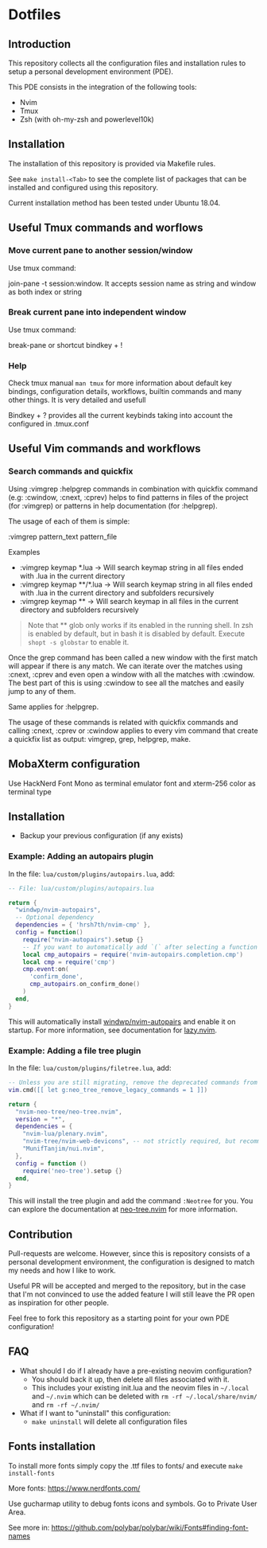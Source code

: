 # Dotfiles

## Introduction

This repository collects all the configuration files and installation rules to setup a personal development
environment (PDE).

This PDE consists in the integration of the following tools:
- Nvim
- Tmux
- Zsh (with oh-my-zsh and powerlevel10k)

## Installation

The installation of this repository is provided via Makefile rules.

See `make install-<Tab>` to see the complete list of packages that can be installed and configured using this
repository.

Current installation method has been tested under Ubuntu 18.04.

## Useful Tmux commands and worflows

### Move current pane to another session/window

Use tmux command:

join-pane -t session:window. It accepts session name as string and window as both index or string

### Break current pane into independent window

Use tmux command:

break-pane or shortcut bindkey + !

### Help

Check tmux manual `man tmux` for more information about default key bindings, configuration details, workflows,
builtin commands and many other things. It is very detailed and usefull

Bindkey + ? provides all the current keybinds taking into account the configured in .tmux.conf

## Useful Vim commands and workflows

### Search commands and quickfix

Using :vimgrep :helpgrep commands in combination with quickfix command (e.g: :cwindow, :cnext, :cprev) helps to find
patterns in files of the project (for :vimgrep) or patterns in help documentation (for :helpgrep).

The usage of each of them is simple:

:vimgrep pattern_text pattern_file

Examples

- :vimgrep keymap *.lua -> Will search keymap string in all files ended with .lua in the current directory
- :vimgrep keymap **/*.lua -> Will search keymap string in all files ended with .lua in the current directory and  subfolders recursively
- :vimgrep keymap ** -> Will search keymap in all files in the current directory and subfolders recursively

> Note that ** glob only works if its enabled in the running shell. In zsh is enabled by default, but in bash it is
> disabled by default. Execute `shopt -s globstar` to enable it.

Once the grep command has been called a new window with the first match will appear if there is any match. We can
iterate over the matches using :cnext, :cprev and even open a window with all the matches with :cwindow. The best part
of this is using :cwindow to see all the matches and easily jump to any of them.

Same applies for :helpgrep.

The usage of these commands is related with quickfix commands and calling :cnext, :cprev or :cwindow applies to every
vim command that create a quickfix list as output: vimgrep, grep, helpgrep, make.

## MobaXterm configuration

Use HackNerd Font Mono as terminal emulator font and xterm-256 color as terminal type

## Installation

* Backup your previous configuration (if any exists)

### Example: Adding an autopairs plugin

In the file: `lua/custom/plugins/autopairs.lua`, add:

```lua
-- File: lua/custom/plugins/autopairs.lua

return {
  "windwp/nvim-autopairs",
  -- Optional dependency
  dependencies = { 'hrsh7th/nvim-cmp' },
  config = function()
    require("nvim-autopairs").setup {}
    -- If you want to automatically add `(` after selecting a function or method
    local cmp_autopairs = require('nvim-autopairs.completion.cmp')
    local cmp = require('cmp')
    cmp.event:on(
      'confirm_done',
      cmp_autopairs.on_confirm_done()
    )
  end,
}
```


This will automatically install [windwp/nvim-autopairs](https://github.com/windwp/nvim-autopairs) and enable it on startup. For more information, see documentation for [lazy.nvim](https://github.com/folke/lazy.nvim).

### Example: Adding a file tree plugin

In the file: `lua/custom/plugins/filetree.lua`, add:

```lua
-- Unless you are still migrating, remove the deprecated commands from v1.x
vim.cmd([[ let g:neo_tree_remove_legacy_commands = 1 ]])

return {
  "nvim-neo-tree/neo-tree.nvim",
  version = "*",
  dependencies = {
    "nvim-lua/plenary.nvim",
    "nvim-tree/nvim-web-devicons", -- not strictly required, but recommended
    "MunifTanjim/nui.nvim",
  },
  config = function ()
    require('neo-tree').setup {}
  end,
}
```

This will install the tree plugin and add the command `:Neotree` for you. You can explore the documentation at [neo-tree.nvim](https://github.com/nvim-neo-tree/neo-tree.nvim) for more information.

## Contribution

Pull-requests are welcome. However, since this is repository consists of a personal development environment, the
configuration is designed to match my needs and how I like to work.

Useful PR will be accepted and merged to the repository, but in the case that I'm not convinced to use the added
feature I will still leave the PR open as inspiration for other people.

Feel free to fork this repository as a starting point for your own PDE configuration!

## FAQ

* What should I do if I already have a pre-existing neovim configuration?
  * You should back it up, then delete all files associated with it.
  * This includes your existing init.lua and the neovim files in `~/.local` and `~/.nvim`  which can be deleted with
    `rm -rf ~/.local/share/nvim/` and `rm -rf ~/.nvim/`
* What if I want to "uninstall" this configuration:
  * `make uninstall` will delete all configuration files

## Fonts installation

To install more fonts simply copy the .ttf files to fonts/ and execute `make install-fonts`

More fonts: https://www.nerdfonts.com/

Use gucharmap utility to debug fonts icons and symbols. Go to Private User Area.

See more in: https://github.com/polybar/polybar/wiki/Fonts#finding-font-names
